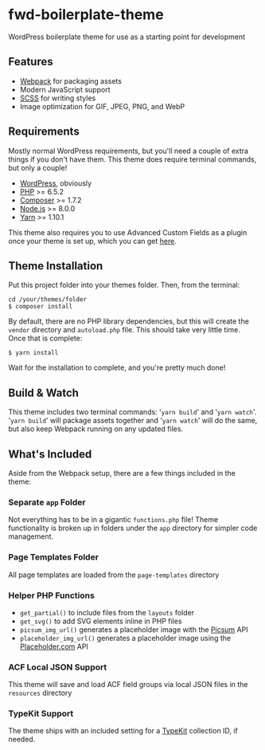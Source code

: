 # fwd-boilerplate-theme
WordPress boilerplate theme for use as a starting point for development

## Features
* [Webpack](https://webpack.js.org/) for packaging assets
* Modern JavaScript support
* [SCSS](https://sass-lang.com/) for writing styles
* Image optimization for GIF, JPEG, PNG, and WebP

## Requirements
Mostly normal WordPress requirements, but you'll need a couple of extra things if you don't have them. This theme does require terminal commands, but only a couple!

* [WordPress](https://wordpress.org), obviously
* [PHP](https://secure.php.net/manual/en/install.php) >= 6.5.2
* [Composer](https://getcomposer.org/doc/00-intro.md) >= 1.7.2
* [Node.js](https://nodejs.org/en/) >= 8.0.0
* [Yarn](https://yarnpkg.com/en/) >= 1.10.1

This theme also requires you to use Advanced Custom Fields as a plugin once your theme is set up, which you can get [here](https://www.advancedcustomfields.com/).

## Theme Installation
Put this project folder into your themes folder. Then, from the terminal:
```
cd /your/themes/folder
$ composer install
```
By default, there are no PHP library dependencies, but this will create the ```vendor``` directory and ```autoload.php``` file. This should take very little time. Once that is complete:
```
$ yarn install
```
Wait for the installation to complete, and you're pretty much done!

## Build & Watch
This theme includes two terminal commands: '```yarn build```' and '```yarn watch```'. '```yarn build```' will package assets together and '```yarn watch```' will do the same, but also keep Webpack running on any updated files.

## What's Included
Aside from the Webpack setup, there are a few things included in the theme:

### Separate ```app``` Folder
Not everything has to be in a gigantic ```functions.php``` file! Theme functionality is broken up in folders under the ```app``` directory for simpler code management.

### Page Templates Folder
All page templates are loaded from the ```page-templates``` directory

### Helper PHP Functions
* ```get_partial()``` to include files from the ```layouts``` folder
* ```get_svg()``` to add SVG elements inline in PHP files
* ```picsum_img_url()``` generates a placeholder image with the [Picsum](https://picsum.photos/) API
* ```placeholder_img_url()``` generates a placeholder image using the [Placeholder.com](https://placeholder.com/) API

### ACF Local JSON Support
This theme will save and load ACF field groups via local JSON files in the ```resources``` directory

### TypeKit Support
The theme ships with an included setting for a [TypeKit](https://typekit.com/) collection ID, if needed.

